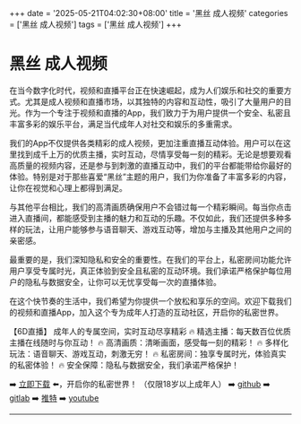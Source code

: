 +++
date = '2025-05-21T04:02:30+08:00'
title = '黑丝 成人视频'
categories = ['黑丝 成人视频']
tags = ['黑丝 成人视频']
+++

# 黑丝 成人视频

在当今数字化时代，视频和直播平台正在快速崛起，成为人们娱乐和社交的重要方式。尤其是成人视频和直播市场，以其独特的内容和互动性，吸引了大量用户的目光。作为一个专注于视频和直播的App，我们致力于为用户提供一个安全、私密且丰富多彩的娱乐平台，满足当代成年人对社交和娱乐的多重需求。

我们的App不仅提供各类精彩的成人视频，更加注重直播互动体验。用户可以在这里找到成千上万的优质主播，实时互动，尽情享受每一刻的精彩。无论是想要观看高质量的视频内容，还是参与到刺激的直播互动中，我们的平台都能带给你最好的体验。特别是对于那些喜爱“黑丝”主题的用户，我们为你准备了丰富多彩的内容，让你在视觉和心理上都得到满足。

与其他平台相比，我们的高清画质确保用户不会错过每一个精彩瞬间。每当你点击进入直播间，都能感受到主播的魅力和互动的乐趣。不仅如此，我们还提供多种多样的玩法，让用户能够参与语音聊天、游戏互动等，增加与主播及其他用户之间的亲密感。

最重要的是，我们深知隐私和安全的重要性。在我们的平台上，私密房间功能允许用户享受专属时光，真正体验到安全且私密的互动环境。我们承诺严格保护每位用户的隐私与数据安全，让你可以无忧享受每一次的直播体验。

在这个快节奏的生活中，我们希望为你提供一个放松和享乐的空间。欢迎下载我们的视频和直播App，加入这个专为成年人打造的互动社区，开启你的私密世界。

【6D直播】
成年人的专属空间，实时互动尽享精彩
🔥 精选主播：每天数百位优质主播在线随时与你互动！
🔥 高清画质：清晰画面，感受每一刻的精彩！
🔥 多样化玩法：语音聊天、游戏互动，刺激无穷！
🔥 私密房间：独享专属时光，体验真实的私密体验！
🔥 安全保障：隐私与数据安全，我们承诺严格保护！

➡️ [立即下载](https://down123.s3.ap-east-1.amazonaws.com/index.html?channelCode=blog) ⬅️，开启你的私密世界！ （仅限18岁以上成年人）
➡️ [github](https://aldult-live.github.io/)
➡️ [gitlab](https://seo-09598d.gitlab.io/)
➡️ [推特](https://x.com/wegame33)
➡️ [youtube](https://www.youtube.com/@6Dlive)

---
